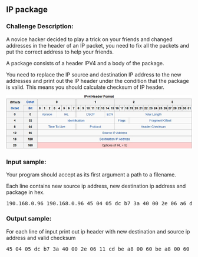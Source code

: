 <h2>IP package</h2>

<h3>Challenge Description:</h3>

<p>
&#x410; novice hacker decided to play a trick on your friends and changed addresses in the header of an IP packet, you need to fix all the packets and put the correct address to help your friends.
</p>
<p>
A package consists of a header IPV4 and a body of the package.
</p>
<p>
You need to replace the IP source and destination IP address to the new addresses and print out the IP header under the condition that the package is valid.
This means you should calculate checksum of IP header.
</p>

<p>
    <img src="assets/fig-1.png" alt="Figure 1">
</p>

<h3>Input sample:</h3>
<p>
Your program should accept as its first argument a path to a filename.
</p>
<p>
Each line contains new source ip address, new destination ip address and package in hex.
</p>
<pre class="description-input-output">190.168.0.96 190.168.0.96 45 04 05 dc b7 3a 40 00 2e 06 a6 df 36 f1 f0 fd c0 a8 00 67 01 bb e7 eb 2e 05 72 e4 01 40 93 41 80 10 00 88 9d e5 00 00 01 01 08 0a 28 d8 76 c4 00 03 65 45 47 cf bc 5c 01 99 c6 52 91 6f 5f df 69 24 a0 f9 b5 6c dc a2 f7 18 db 07 b8 18 dc 90 1a c4 bf 66 e1 33 f2 73 e6 22 ca 3c e9 bc 15 c1 b5 01 41 99 1d 25 eb ee 60 7d df 08 80 a7 98 25 cc 86 6d 19 83 69 e8 4c 5c c7 9f 4f 5b 93 a5 a2 14 4d 4c 3d 6c 85 fb 4f 45 2e 1e ee 33 11 f5 bf 1d f2 67 e0 30 d1 54 18 57 f0 f4 66 a4 d6 be 08 f2 db f4 2f 0a f9 50 81 03 80 7e 25 43 d9 ff 50 55 53 7a ab 9c 4f 5c 55 a0 cb 49 23 9a e7 9b 7c 2f 29 ce 6b 95 85 b2 be 58 2b de cc 59 0d 27 4b 85 0b df b5 15 4f c0 8f 04 9b 94 c0 59 b0 98 76 a3 0f 1c 00 53 36 6a f4 87 d0 68 28 90 eb a0 3f 9d e0 2b a9 54 a5 45 42 53 1e 01 31 37 09 b8 bf 8a 07 a0 b6 11 17 43 79 5e 1a 16 59 84 7d 97 5d fb 38 d9 37 e5 c0 6d 0a 9b d6 18 a9 dc 35 fe fb df ee ef 1e ce 28 9d db 28 6c 0f 33 e1 dd 76 6d 88 4b 88 f2 92 ef 75 62 90 07 72 8d 93 35 0b 2e a3 de 89 20 10 63 07 a3 24 ab 1a cd 10 af 01 b3 6f fc fc 80 7c 11 88 27 dc 6d 4d db 45 4e 49 13 db 0c 4c 40 84 72 cf 45 35 d8 f4 ac 8e 60 dd b8 18 4e 71 0b 0f 07 9f 69 8c 30 4f 56 7a 0a 77 c0 02 40 b6 0e 27 af 17 d2 df b7 95 43 35 c6 b6 48 6f ee 0c 7a db 38 04 63 0e e7 c8 92 a5 c5 30 db 7d 86 c7 52 8e b1 1a 20 12 36 85 ef 60 6f 00 91 4b df df 34 3e ff 32 31 b3 58 c3 63 b8 73 76 9d 15 bd c5 4c 7e 26 b6 0c 19 c5 f8 a5 e6 e2 24 48 9f 78 07 2f d7 d7 03 5b 8a 91 8c 0e cd 47 01 bc 9c f4 29 4d dd 1d a4 85 9f 1a e2 53 8a 80 2d 1e 2a 78 ea 44 31 88 23 c8 99 c7 d6 f0 20 0f b3 a9 75 2e d5 8e a5 b9 9a 23 a0 65 f5 8e b4 d4 cf 9f a9 a5 6b a7 bf 22 7f 82 a2 4b 6e 33 2f a4 18 7c 35 36 d5 65 00 00 49 77 b8 7b 71 90 1f 16 3b de 84 18 70 cd e0 4b 57 83 96 56 2d 0e 3d 1c 4e df e5 2a 9f 2d 08 fc 26 eb 80 3d 55 b1 13 7c c3 48 b0 cd 3b 9d 21 55 62 31 5d 57 dd a8 1a 44 60 ca 47 d0 df 8c b8 53 d5 89 b2 e6 8e e8 92 ad 97 d1 1e 8c 8f 93 d5 f1 b0 a0 28 b7 5d fc 81 11 80 2c 31 77 7a 1b c3 fc dd cf 27 ae fc 00 dc 64 79 53 5f 67 3b be d4 26 e6 dc 36 dc 2a 70 cf 50 86 36 34 d6 aa 74 94 5d 12 0f 18 26 58 38 74 fb f0 da 7c 5e 8e d7 33 c5 1c 2e 80 f5 2f 97 1d 34 2d 31 5e 0f 9b b3 40 ef be 69 76 6b 59 85 f7 c5 df cc ec e3 32 a8 ef 7a 5c e0 4b 9b 9f 88 bf f1 d0 61 23 39 ff 2f a4 b9 62 f3 3e ae 94 f6 ef dc e3 fc 1c 36 9c e9 38 3f 77 9a 69 2e 27 15 b3 5f 85 9c 98 fe a4 d6 32 09 eb 0f c3 2c 5d 70 cf 55 68 a3 f1 53 2f 65 1e 30 c7 92 77 e4 3b 7c 26 7b d4 a7 dc 64 fa 96 ce c3 9b 03 ec a8 d4 3e eb 8e 89 5c f0 82 ae 70 7c 64 59 73 34 62 ab bc 65 7c a3 cd 98 ea 69 1b 8b 7c a0 c5 3d 75 6b 69 bb 1d bf 14 75 fb 80 96 32 14 60 93 6a d4 2e b7 b2 c9 de 64 af a6 69 ce c8 81 06 bd ec dc 90 07 48 93 68 e4 c0 6b d2 ff 9b 84 1c 71 c8 5d a6 34 ae b9 85 46 2b 0f 40 ed 0d 5c d9 08 b2 2e 60 e6 34 4e 73 31 a1 e7 c1 ac 65 da a5 69 53 02 62 a2 af f1 9b c7 42 40 33 29 cc d5 24 d1 3c 22 7d 27 c7 71 fd 81 14 0d fe 79 37 28 ef 18 3f da f3 aa ee 5b 05 db a0 09 64 ed 84 0d 9c 86 5c 8c 70 d8 a4 78 61 cd fa b7 90 20 2b 80 61 d6 b8 6b 42 a0 fd 22 25 54 50 69 98 c2 65 c9 36 5a 52 23 9f ca 98 35 ad 3d 2a 08 6b 92 bc 74 76 c4 d5 20 a6 a1 31 b6 de 70 10 71 6d 90 f6 35 15 fa 01 bf b7 f8 c6 af d7 d1 c0 74 7d 3c d4 36 ea d7 72 ed 27 0f 7c f3 e9 de 2f dc 38 94 34 d6 c5 2e cf 3a 49 5d fe ea ea 50 be 5f 43 cb 46 36 e4 0a ae bc 77 50 6e 27 3a 2f 75 b6 36 8c aa cc 33 46 ee c5 9c b7 4f 16 36 4b 43 92 9c 4a 84 4a d9 f5 87 3b 87 58 09 ff 8b 93 7d 66 73 72 ae 48 84 f7 c5 21 71 0e d4 51 2f 55 c8 cd df 0a 15 7c cc 51 77 6a aa 2b 6d 95 ff 5b de bd 8e e8 07 c6 60 96 de 81 2a 20 4a 18 5b eb 7a c1 dc be 27 df 37 49 5d 7c e4 83 07 fe ac 9b f2 f6 44 2f 60 b7 cc 39 15 4a 54 4b 26 41 32 e7 20 99 92 8e 90 f9 64 b6 e9 2f 43 ce 56 c3 50 9c a2 40 68 09 b4 bc 9e 4d 57 20 f0 72 3f e0 f6 b6 88 88 44 9b 3a 00 1c 56 5f a2 28 b7 df 5f 95 35 1b 2a 72 d9 99 a1 67 f1 d7 c5 64 76 81 fc 68 36 9a 92 6a 46 a5 83 43 69 79 ce b9 d3 b6 5d 97 e9 26 27 c4 71 fe ab f4 56 62 c4 43 2d c8 aa 67 ec cb 32 dd df 5a b3 d0 cb a2 9a 45 13 64 6b 2c a9 2f 8b 64 ad 99 45 d2 d3 f9 d8 b0 88 88 80 69 2e 63 f0 12 1d 16 76 e1 c8 08 a0 63 5c d5 55 82 4a b2 9d a4 3c b7 60 5c 0d d9 63 ea 43 68 2c f4 d9 f1 ec 5e 6d e2 a1 0f 36 38 53 1a 5e ee b7 df ed 04 b8 86 3a 91 4c e9 b6 02 ad b5 0d 60 c8 69 56 6f b2 0e 20 75 be e7 6b 2b 46 d9 01 dc f7 ec 55 1e d6 43 ea 76 7d 59 df 5e 2f 77 fb cd a9 0e 53 2f 1e b2 32 6b 6a f1 20 52 be d1 ab 23 ea 41 e4 d9 c8 06 e5 47 25 e6 0c 7f 07 21 3c 6f f1 6c c7 fb 04 19 98 f6 25 dc cb 99 38 59 f7 c9 fe 75 80 a6 24 a1 54 4e 04 d0 90 dc 64 26 aa 28 34 6d 66 ff 6f e9 29 83 49 54 78 4a 39 54 79</pre>

<h3>Output sample:</h3>
<p>
For each line of input print out ip header with new destination and source ip address and valid checksum
</p>

<pre class="description-input-output">45 04 05 dc b7 3a 40 00 2e 06 11 cd be a8 00 60 be a8 00 60</pre>
